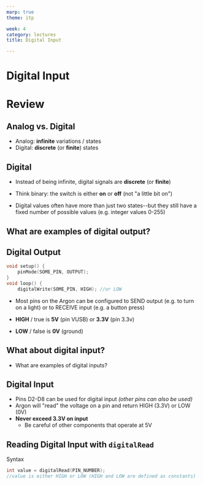 ```yaml
---
marp: true
theme: itp

week: 4
category: lectures
title: Digital Input

---
```


<!-- headingDivider: 2 -->

# Digital Input

# Review

## Analog vs. Digital

  - Analog: **infinite** variations / states
  - Digital: **discrete** (or **finite**) states


## Digital

* Instead of being infinite, digital signals are **discrete** (or **finite**)

* Think binary: the switch is either **on** or **off** (not "a little bit on")

* Digital values often have more than just two states--but they still have a fixed number of possible values (e.g. integer values 0-255)

## What are examples of digital output?

## Digital Output

```c++
void setup() {
    pinMode(SOME_PIN, OUTPUT);
}
void loop() { 
    digitalWrite(SOME_PIN, HIGH); //or LOW
```

* Most pins on the Argon can be configured to SEND output (e.g. to turn on a light) or to RECEIVE input (e.g. a button press)

* **HIGH** / true is **5V** (pin VUSB) or **3.3V** (pin 3.3v)
* **LOW** / false is **0V** (ground)

## What about digital input?

* What are examples of digital inputs?


## Digital Input

* Pins D2-D8 can be used for digital input *(other pins can also be used)*
* Argon will "read" the voltage on a pin and return HIGH (3.3V) or LOW (0V)
* **Never exceed 3.3V on input**
  - Be careful of other components that operate at 5V

## Reading Digital Input with `digitalRead` 

Syntax

```c++
int value = digitalRead(PIN_NUMBER);
//value is either HIGH or LOW (HIGH and LOW are defined as constants)
```
